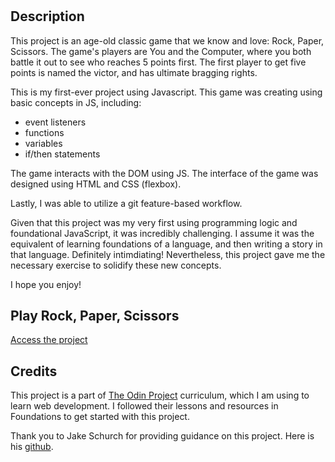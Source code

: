 # <Rock-Paper-Scissors>

## Description

This project is an age-old classic game that we know and love: Rock, Paper, Scissors. The game's players are You and the Computer, where you both battle it out to see who reaches 5 points first. The first player to get five points is named the victor, and has ultimate bragging rights. 

This is my first-ever project using Javascript. This game was creating using basic concepts in JS, including:

- event listeners
- functions
- variables
- if/then statements

The game interacts with the DOM using JS. The interface of the game was designed using HTML and CSS (flexbox). 

Lastly, I was able to utilize a git feature-based workflow.

Given that this project was my very first using programming logic and foundational JavaScript, it was incredibly challenging. I assume it was the equivalent of learning foundations of a language, and then writing a story in that language. Definitely intimdiating! Nevertheless, this project gave me the necessary exercise to solidify these new concepts.

I hope you enjoy!

## Play Rock, Paper, Scissors

[Access the project](https://milanstarr.github.io/Rock-Paper-Scissors/)

## Credits

This project is a part of [The Odin Project](https://www.theodinproject.com/) curriculum, which I am using to learn web development. I followed their lessons and resources in Foundations to get started with this project.

Thank you to Jake Schurch for providing guidance on this project. Here is his [github](https://github.com/jakeschurch).
